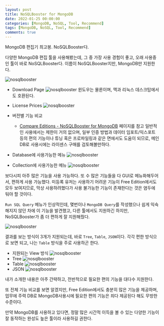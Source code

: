```yaml
---
layout: post
title: NoSQLBooster for MongoDB
date: 2022-01-25 00:00:00
categories: [MongoDB, NoSQL, Tool, Recommend]
tags: [MongoDB, NoSQL, Tool, Recommend]
comments: true
---
```


MongoDB 편집기 최고봉. NoSQLBooster다.

다양한 MongoDB 편집 툴을 사용해봤는데, 그 중 가장 사용 경험이 좋고, 오래 사용중인 툴이 바로 NoSQLBooster다. 이름이 NoSQLBooster지만, MongoDB만 지원한다.

![nosqlbooster](/img/2022/nosqlbooster_00.png)

- Download Page
    ![nosqlbooster](/img/2022/nosqlbooster_01.png)
    윈도우는 물론이며, 맥과 리눅스 데스크탑에서도 호환된다.

- License Prices
    ![nosqlbooster](/img/2022/nosqlbooster_02.png)

- 버전별 기능 비교 
  - [Compare Editions - NoSQLBooster for MongoDB](https://nosqlbooster.com/compareEditions) 페이지를 참고
    일반적인 사용에서는 제한이 거의 없으며, 일부 인증 방법과 데이터 임포트/익스포트 등의 편의 기능이나 튜닝 혹은 프로파일링과 같은 면에서도 도움이 되므로, 메인 DB로 사용시에는 라이센스 구매를 검토해볼만하다.

- Database에 사용가능한 메뉴
    ![nosqlbooster](/img/2022/nosqlbooster_03.png)

- Collection에 사용가능한 메뉴
    ![nosqlbooster](/img/2022/nosqlbooster_04.png)

보다시피 아주 많은 기능을 사용 가능하다. 또 수 많은 기능들을 다 GUI로 메뉴화해두어서, 편하게 사용 가능했다. 미등록 유저는 사용하기 어려운 기능이 Free Edition에서도 모두 보여지므로, 막상 사용하려했다가 사용 불가능한 기능이 존재한다는 것은 염두에 둬야 할 것이다.


`Run SQL Query` 메뉴가 인상적인데, 몇번이나 `MongoDB Query`를 작성했으나 쉽게 익숙해지지 않던 차에 이 기능을 발견했고, 다른 툴에서도 지원하긴 하지만, NoSQLBooster가 좀 더 편하게 잘 지원해줬다.

![nosqlbooster](/img/2022/nosqlbooster_05.png)

결과를 보는 방식이 3개가 지원되는데, 바로 `Tree`, `Table`, `JSON`이다. 각각 편한 방식으로 보면 되고, 나는 `Table` 방식을 주로 사용하곤 한다.

- 지원되는 View 방식
    ![nosqlbooster](/img/2022/nosqlbooster_06.png)
- Tree
    ![nosqlbooster](/img/2022/nosqlbooster_07.png)
- Table
    ![nosqlbooster](/img/2022/nosqlbooster_08.png)
- JSON
    ![nosqlbooster](/img/2022/nosqlbooster_09.png)

내가 소개한 내용은 아주 간략하고, 전반적으로 필요한 편의 기능을 대다수 지원한다.

또 전체 기능 비교를 보면 알겠지만, Free Edition에서도 충분히 많은 기능을 제공하며, 업무에 주력 DB로 MongoDB사용시에 필요한 편의 기능은 죄다 제공된다 해도 무방한 수준이다.

만약 MongoDB를 사용하고 있다면, 정말 많은 시간적 이득을 볼 수 있는 다양한 기능이 잘 동작하는 완성도 높은 툴이라 사용하길 권한다.